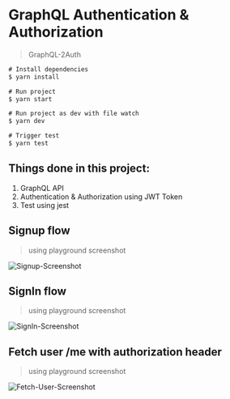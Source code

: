 # GraphQL Authentication & Authorization

> GraphQL-2Auth

```cmd
# Install dependencies
$ yarn install

# Run project
$ yarn start

# Run project as dev with file watch
$ yarn dev

# Trigger test
$ yarn test
```

## Things done in this project:

1. GraphQL API
1. Authentication & Authorization using JWT Token
1. Test using jest

## Signup flow

> using playground screenshot

![Signup-Screenshot](https://i.imgur.com/ur3cM6Q.png)

## SignIn flow

> using playground screenshot

![SignIn-Screenshot](https://i.imgur.com/K63nfxP.png)

## Fetch user /me with authorization header

> using playground screenshot

![Fetch-User-Screenshot](https://i.imgur.com/HnLiPKM.png)
